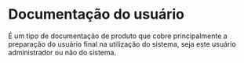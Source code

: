 # Documentação do usuário

É um tipo de documentação de produto que cobre principalmente a preparação do usuário final na utilização do sistema, seja este usuário administrador ou não do sistema.